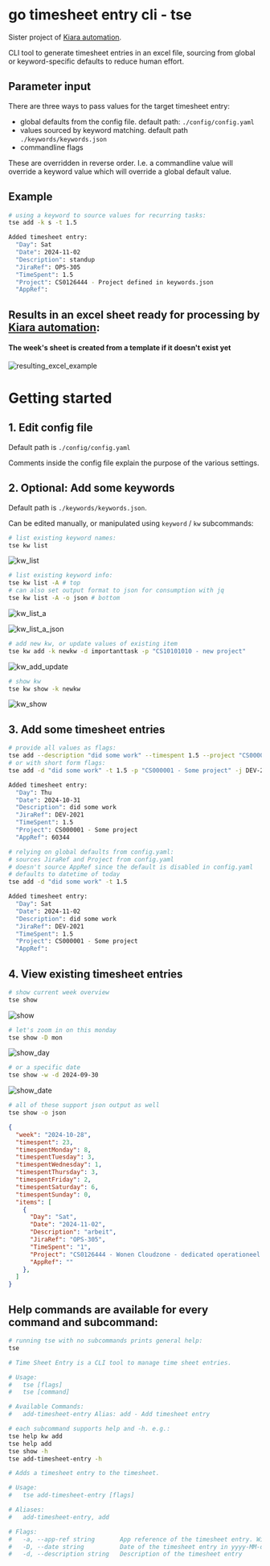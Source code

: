 #  go timesheet entry cli - tse

Sister project of [Kiara automation](https://github.com/WilliamVannuffelen/kiara_automation).

CLI tool to generate timesheet entries in an excel file, sourcing from global or keyword-specific defaults to reduce human effort.

## Parameter input

There are three ways to pass values for the target timesheet entry:

- global defaults from the config file. default path: `./config/config.yaml`
- values sourced by keyword matching. default path `./keywords/keywords.json`
- commandline flags

These are overridden in reverse order. I.e. a commandline value will override a keyword value which will override a global default value.



## Example

```sh
# using a keyword to source values for recurring tasks:
tse add -k s -t 1.5

Added timesheet entry:
  "Day": Sat
  "Date": 2024-11-02
  "Description": standup
  "JiraRef": OPS-305
  "TimeSpent": 1.5
  "Project": CS0126444 - Project defined in keywords.json
  "AppRef":
```

## Results in an excel sheet ready for processing by [Kiara automation](https://github.com/WilliamVannuffelen/kiara_automation):

#### The week's sheet is created from a template if it doesn't exist yet

![resulting_excel_example](./data/excel_example.png)


# Getting started

## 1. Edit config file

Default path is `./config/config.yaml`

Comments inside the config file explain the purpose of the various settings.

## 2. Optional: Add some keywords

Default path is `./keywords/keywords.json`.

Can be edited manually, or manipulated using `keyword` / `kw` subcommands:

```sh
# list existing keyword names:
tse kw list
```
![kw_list](./data/kw_list.png)

```sh
# list existing keyword info:
tse kw list -A # top
# can also set output format to json for consumption with jq
tse kw list -A -o json # bottom
```
![kw_list_a](./data/kw_list_a.png)

![kw_list_a_json](./data/kw_list_a_json.png)

```sh
# add new kw, or update values of existing item
tse kw add -k newkw -d importanttask -p "CS10101010 - new project"
```
![kw_add_update](./data/kw_add_update.png)

```sh
# show kw
tse kw show -k newkw
```
![kw_show](./data/kw_show.png)

## 3. Add some timesheet entries

```sh
# provide all values as flags:
tse add --description "did some work" --timespent 1.5 --project "CS000001 - Some project" --jira-ref DEV-2021 --app-ref 60344 --date 2024-10-31
# or with short form flags:
tse add -d "did some work" -t 1.5 -p "CS000001 - Some project" -j DEV-2021 -a 60344 -d 2024-10-31

Added timesheet entry:
  "Day": Thu
  "Date": 2024-10-31
  "Description": did some work
  "JiraRef": DEV-2021
  "TimeSpent": 1.5
  "Project": CS000001 - Some project
  "AppRef": 60344
```

```sh
# relying on global defaults from config.yaml:
# sources JiraRef and Project from config.yaml
# doesn't source AppRef since the default is disabled in config.yaml
# defaults to datetime of today
tse add -d "did some work" -t 1.5

Added timesheet entry:
  "Day": Sat
  "Date": 2024-11-02
  "Description": did some work
  "JiraRef": DEV-2021
  "TimeSpent": 1.5
  "Project": CS000001 - Some project
  "AppRef":
```



## 4. View existing timesheet entries

```sh
# show current week overview
tse show
```
![show](./data/show.png)

```sh
# let's zoom in on this monday
tse show -D mon
```
![show_day](./data/show_day.png)

```sh
# or a specific date
tse show -w -d 2024-09-30
```
![show_date](./data/show_date.png)

```sh
# all of these support json output as well
tse show -o json
```

```json
{
  "week": "2024-10-28",
  "timespent": 23,
  "timespentMonday": 8,
  "timespentTuesday": 3,
  "timespentWednesday": 1,
  "timespentThursday": 3,
  "timespentFriday": 2,
  "timespentSaturday": 6,
  "timespentSunday": 0,
  "items": [
    {
      "Day": "Sat",
      "Date": "2024-11-02",
      "Description": "arbeit",
      "JiraRef": "OPS-305",
      "TimeSpent": "1",
      "Project": "CS0126444 - Wonen Cloudzone - dedicated operationeel projectteam",
      "AppRef": ""
    },
  ]
}
```


## Help commands are available for every command and subcommand:
```sh
# running tse with no subcommands prints general help:
tse

# Time Sheet Entry is a CLI tool to manage time sheet entries.

# Usage:
#   tse [flags]
#   tse [command]

# Available Commands:
#   add-timesheet-entry Alias: add - Add timesheet entry
```

```sh
# each subcommand supports help and -h. e.g.:
tse help kw add
tse help add
tse show -h
tse add-timesheet-entry -h

# Adds a timesheet entry to the timesheet.

# Usage:
#   tse add-timesheet-entry [flags]

# Aliases:
#   add-timesheet-entry, add

# Flags:
#   -a, --app-ref string       App reference of the timesheet entry. Will default to the value set in config.yaml
#   -D, --date string          Date of the timesheet entry in yyyy-MM-dd format. Will default to today if not provided.
#   -d, --description string   Description of the timesheet entry
```
